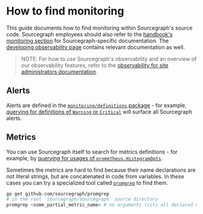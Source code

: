 # How to find monitoring

This guide documents how to find monitoring within Sourcegraph's source code.
Sourcegraph employees should also refer to the [handbook's monitoring section](https://handbook.sourcegraph.com/engineering/observability/monitoring) for Sourcegraph-specific documentation.
The [developing observability page](../background-information/observability/index.md) contains relevant documentation as well.

> NOTE: For how to *use* Sourcegraph's observability and an overview of our observability features, refer to the [observability for site administrators documentation](../../admin/observability/index.md).

## Alerts

Alerts are defined in the [`monitoring/definitions` package](https://k8s.sgdev.org/github.com/sourcegraph/sourcegraph/-/tree/monitoring/definitions) - for example, [querying for definitions of `Warning` or `Critical`](https://sourcegraph.com/search?q=repo:%5Egithub%5C.com/sourcegraph/sourcegraph%24+file:monitoring/definitions+Warning:+:%5B_%5Cn%5D+OR+Critical:+:%5B_%5Cn%5D&patternType=structural) will surface all Sourcegraph alerts.

## Metrics

You can use Sourcegraph itself to search for metrics definitions - for example, by [querying for usages of `prometheus.HistogramOpts`](https://sourcegraph.com/search?q=repo:%5Egithub%5C.com/sourcegraph/sourcegraph%24+prometheus.HistogramOpts%7B+:%5B_%5D+%7D+&patternType=structural).

Sometimes the metrics are hard to find because their name declarations are not literal strings, but are concatenated in code from variables.
In these cases you can try a specialized tool called [`promgrep`](https://github.com/sourcegraph/promgrep) to find them.

```sh
go get github.com/sourcegraph/promgrep
# in the root `sourcegraph/sourcegraph` source directory
promgrep <some_partial_metric_name> # no arguments lists all declared metrics
```
